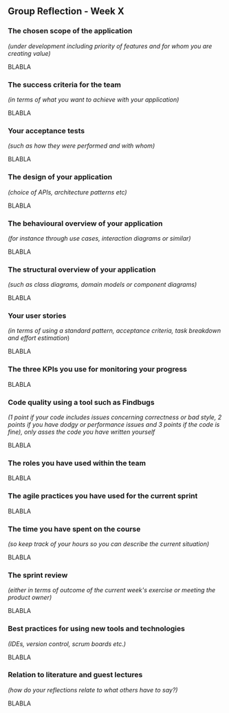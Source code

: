 ## Group Reflection - Week X

### The chosen scope of the application 
*(under development including priority of features and for whom you are creating value)*

BLABLA

### The success criteria for the team
*(in terms of what you want to achieve with your application)*

BLABLA

### Your acceptance tests
*(such as how they were performed and with whom)*

BLABLA

### The design of your application 
*(choice of APIs, architecture patterns etc)*

BLABLA

### The behavioural overview of your application
*(for instance through use cases, interaction diagrams or similar)*

BLABLA

### The structural overview of your application
*(such as class diagrams, domain models or component diagrams)*

BLABLA

### Your user stories
*(in terms of using a standard pattern, acceptance criteria, task breakdown and effort estimation*)

BLABLA

### The three KPIs you use for monitoring your progress

BLABLA

### Code quality using a tool such as Findbugs
*(1 point if your code includes issues concerning correctness or bad style, 2 points if you have dodgy or performance issues and 3 points if the code is fine),
  only asses the code you have written yourself*

BLABLA

### The roles you have used within the team

BLABLA

### The agile practices you have used for the current sprint

BLABLA

### The time you have spent on the course
*(so keep track of your hours so you can describe the current situation)*

BLABLA

### The sprint review
*(either in terms of outcome of the current week's exercise or meeting the product owner)*

BLABLA

### Best practices for using new tools and technologies
*(IDEs, version control, scrum boards etc.)*

BLABLA

### Relation to literature and guest lectures
*(how do your reflections relate to what others have to say?)*

BLABLA
